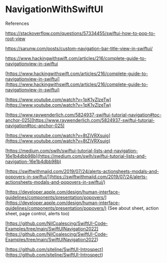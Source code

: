 # NavigationWithSwiftUI

References 

https://stackoverflow.com/questions/57334455/swiftui-how-to-pop-to-root-view

https://sarunw.com/posts/custom-navigation-bar-title-view-in-swiftui/

https://www.hackingwithswift.com/articles/216/complete-guide-to-navigationview-in-swiftui

[https://www.hackingwithswift.com/articles/216/complete-guide-to-navigationview-in-swiftui](https://www.hackingwithswift.com/articles/216/complete-guide-to-navigationview-in-swiftui)
 
 [https://www.youtube.com/watch?v=1pK1yZlzeTw](https://www.youtube.com/watch?v=1pK1yZlzeTw)
 
 [https://www.raywenderlich.com/5824937-swiftui-tutorial-navigation#toc-anchor-025](https://www.raywenderlich.com/5824937-swiftui-tutorial-navigation#toc-anchor-025)
 
 [https://www.youtube.com/watch?v=8tZjVRXsuig](https://www.youtube.com/watch?v=8tZjVRXsuig)
 
 [https://medium.com/swlh/swiftui-tutorial-lists-and-navigation-16e1b4dbb98b](https://medium.com/swlh/swiftui-tutorial-lists-and-navigation-16e1b4dbb98b)
 
 [https://swiftwithmajid.com/2019/07/24/alerts-actionsheets-modals-and-popovers-in-swiftui/](https://swiftwithmajid.com/2019/07/24/alerts-actionsheets-modals-and-popovers-in-swiftui/)
 
 [https://developer.apple.com/design/human-interface-guidelines/components/presentation/popovers/](https://developer.apple.com/design/human-interface-guidelines/components/presentation/popovers/) (See about sheet, action sheet, page control, alerts too)

[https://github.com/NilCoalescing/SwiftUI-Code-Examples/tree/main/SwiftUINavigation2022] (https://github.com/NilCoalescing/SwiftUI-Code-Examples/tree/main/SwiftUINavigation2022)

[https://github.com/siteline/SwiftUI-Introspect] (https://github.com/siteline/SwiftUI-Introspect)
